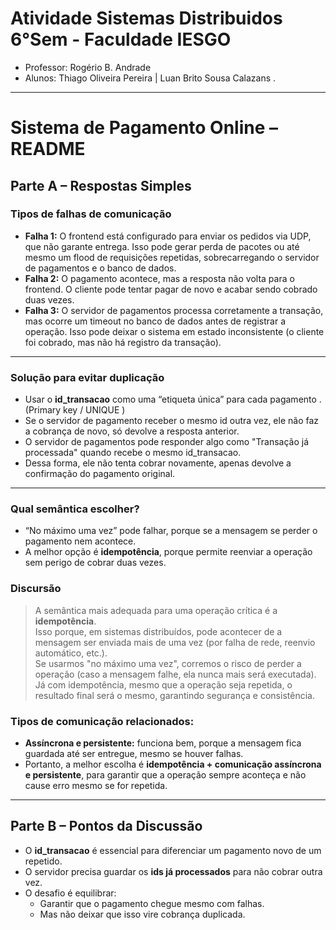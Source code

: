 # Atividade Sistemas Distribuidos              6°Sem - Faculdade IESGO

- Professor: Rogério B. Andrade
- Alunos: Thiago Oliveira Pereira | Luan Brito Sousa Calazans .

---

# Sistema de Pagamento Online – README

## Parte A – Respostas Simples

### Tipos de falhas de comunicação

- **Falha 1:** O frontend está configurado para enviar os pedidos via UDP, que não garante entrega. Isso pode gerar perda de pacotes ou até mesmo um flood de requisições repetidas, sobrecarregando o servidor de pagamentos e o banco de dados.
- **Falha 2:** O pagamento acontece, mas a resposta não volta para o frontend. O cliente pode tentar pagar de novo e acabar sendo cobrado duas vezes.  
- **Falha 3:** O servidor de pagamentos processa corretamente a transação, mas ocorre um timeout no banco de dados antes de registrar a operação. Isso pode deixar o sistema em estado inconsistente (o cliente foi cobrado, mas não há registro da transação).

--- 

### Solução para evitar duplicação

- Usar o **id_transacao** como uma “etiqueta única” para cada pagamento . (Primary key / UNIQUE )  
- Se o servidor de pagamento receber o mesmo id outra vez, ele não faz a cobrança de novo, só devolve a resposta anterior.  
- O servidor de pagamentos pode responder algo como "Transação já processada" quando recebe o mesmo id_transacao.
- Dessa forma, ele não tenta cobrar novamente, apenas devolve a confirmação do pagamento original.

---

### Qual semântica escolher?

- “No máximo uma vez” pode falhar, porque se a mensagem se perder o pagamento nem acontece.  
- A melhor opção é **idempotência**, porque permite reenviar a operação sem perigo de cobrar duas vezes.  

### Discursão
> A semântica mais adequada para uma operação crítica é a **idempotência**.  
> Isso porque, em sistemas distribuídos, pode acontecer de a mensagem ser enviada mais de uma vez (por falha de rede, reenvio automático, etc.).  
> Se usarmos "no máximo uma vez", corremos o risco de perder a operação (caso a mensagem falhe, ela nunca mais será executada).  
> Já com idempotência, mesmo que a operação seja repetida, o resultado final será o mesmo, garantindo segurança e consistência.  

### **Tipos de comunicação relacionados:**  
- **Assíncrona e persistente:** funciona bem, porque a mensagem fica guardada até ser entregue, mesmo se houver falhas.  
- Portanto, a melhor escolha é **idempotência + comunicação assíncrona e persistente**, para garantir que a operação sempre aconteça e não cause erro mesmo se for repetida.  

---

## Parte B – Pontos da Discussão

- O **id_transacao** é essencial para diferenciar um pagamento novo de um repetido.  
- O servidor precisa guardar os **ids já processados** para não cobrar outra vez.  
- O desafio é equilibrar:  
  - Garantir que o pagamento chegue mesmo com falhas.  
  - Mas não deixar que isso vire cobrança duplicada.  
